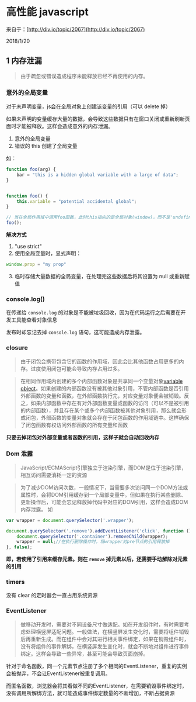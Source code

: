 # 高性能 javascript
来自于：[http://div.io/topic/2067](http://div.io/topic/2067)

2018/1/20

## 1 内存泄漏
> 由于疏忽或错误造成程序未能释放已经不再使用的内存。

### 意外的全局变量
对于未声明变量，js会在全局对象上创建该变量的引用（可以 delete 掉）

如果未声明的变量缓存大量的数据，会导致这些数据只有在窗口关闭或重新刷新页面时才能被释放。这样会造成意外的内存泄漏。

1. 意外的全局变量
2. 错误的 this 创建了全局变量

如：
```javascript
function foo(arg) {
    bar = "this is a hidden global variable with a large of data";
}


function foo() {
    this.variable = "potential accidental global";
}

// 当在全局作用域中调用foo函数，此时this指向的是全局对象(window)，而不是'undefined'
foo();
```
**解决方式**
1. "use strict"
2. 使用全局变量时，显式声明：
```javascript
window.prop = "my prop"
```
3. 临时存储大量数据的全局变量，在处理完这些数据后将其设置为 null 或重新赋值

### console.log()
在传递给 `console.log` 的对象是不能被垃圾回收，因为在代码运行之后需要在开发工具能查看对象信息

发布时却忘记去掉 `console.log` 语句，这可能造成内存泄露。


### closure
> 由于闭包会携带包含它的函数的作用域，因此会比其他函数占用更多的内存。过度使用闭包可能会导致内存占用过多。

> 在相同作用域内创建的多个内部函数对象是共享同一个变量对象[variable object](http://dmitrysoshnikov.com/ecmascript/chapter-2-variable-object/)。如果创建的内部函数没有被其他对象引用，不管内部函数是否引用外部函数的变量和函数，在外部函数执行完，对应变量对象便会被销毁。反之，如果内部函数中存在有对外部函数变量或函数的访问（可以不是被引用的内部函数），并且存在某个或多个内部函数被其他对象引用，那么就会形成闭包，外部函数的变量对象就会存在于闭包函数的作用域链中。这样确保了闭包函数有权访问外部函数的所有变量和函数

**只要去掉闭包对外部变量或者函数的引用，这样子就会自动回收内存**

### Dom 泄露

> JavaScript/ECMAScript引擎独立于渲染引擎，而DOM是位于渲染引擎，相互访问需要消耗一定的资源

> 为了减少DOM访问次数，一般情况下，当需要多次访问同一个DOM方法或属性时，会将DOM引用缓存到一个局部变量中。但如果在执行某些删除、更新操作后，可能会忘记释放掉代码中对应的DOM引用，这样会造成DOM内存泄露。
如
```javascript
var wrapper = document.querySelector('.wrapper');

document.querySelector('.remove').addEventListener('click', function () {
    document.querySelector('.container').removeChild(wrapper);
    wrapper = null;//在执行删除操作时，将wrapper对pre节点的引用释放掉
}, false);

```

**即，若使用了引用来缓存元素。则在 `remove` 掉元素以后，还需要手动解除对元素的引用**

### timers
没有 clear 的定时器会一直占用系统资源

### EventListener

> 做移动开发时，需要对不同设备尺寸做适配。如在开发组件时，有时需要考虑处理横竖屏适配问题。一般做法，在横竖屏发生变化时，需要将组件销毁后再重新生成。而在组件中会对其进行相关事件绑定，如果在销毁组件时，没有将组件的事件解绑，在横竖屏发生变化时，就会不断地对组件进行事件绑定。这样会导致一些异常，甚至可能会导致页面崩掉。

针对于命名函数，同一个元素节点注册了多个相同的EventListener，重复的实例会被抛弃，不会让EventListener被重复调用。

而匿名函数，浏览器会将其看做不同的EventListener，在需要销毁事件绑定时，没有调用所解绑方法，就可能造成事件绑定数量的不断增加，不断占据资源